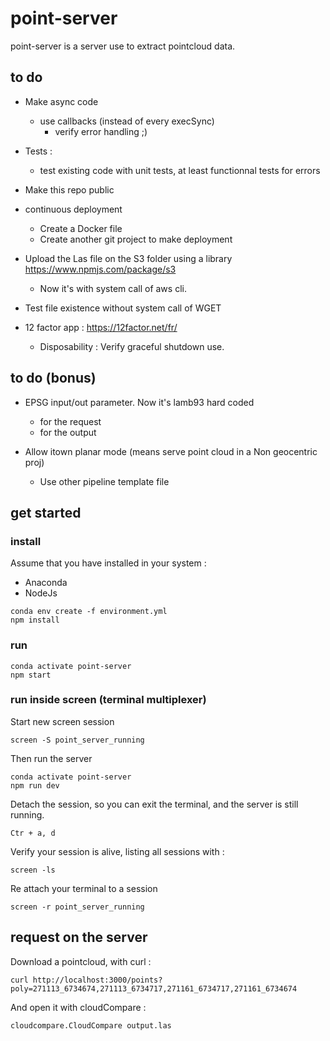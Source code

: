 # point-server
point-server is a server use to extract pointcloud data.

## to do

- Make async code
  - use callbacks (instead of every execSync)
    - verify error handling ;)

- Tests :
  - test existing code with unit tests, at least functionnal tests for errors

- Make this repo public

- continuous deployment
  - Create a Docker file
  - Create another git project to make deployment

- Upload the Las file on the S3 folder using a library https://www.npmjs.com/package/s3
    - Now it's with system call of aws cli.

- Test file existence without system call of WGET

- 12 factor app : https://12factor.net/fr/
  - Disposability : Verify graceful shutdown use.


## to do (bonus)

- EPSG input/out parameter. Now it's lamb93 hard coded
  - for the request
  - for the output

- Allow itown planar mode (means serve point cloud in a Non geocentric proj)
  - Use other pipeline template file


## get started


### install 

Assume that you have installed in your system :

 - Anaconda
 - NodeJs


```
conda env create -f environment.yml
npm install
```

### run

```
conda activate point-server
npm start
```


### run inside screen (terminal multiplexer)

Start new screen session

```
screen -S point_server_running

```

Then run the server
```
conda activate point-server
npm run dev
```

Detach the session, so you can exit the terminal, and the server is still running.
```
Ctr + a, d
```

Verify your session is alive, listing all sessions with :

```
screen -ls
```

Re attach your terminal to a session
```
screen -r point_server_running
```

## request on the server

Download a pointcloud, with curl : 
```
curl http://localhost:3000/points?poly=271113_6734674,271113_6734717,271161_6734717,271161_6734674
```
And open it with cloudCompare :
```
cloudcompare.CloudCompare output.las
```